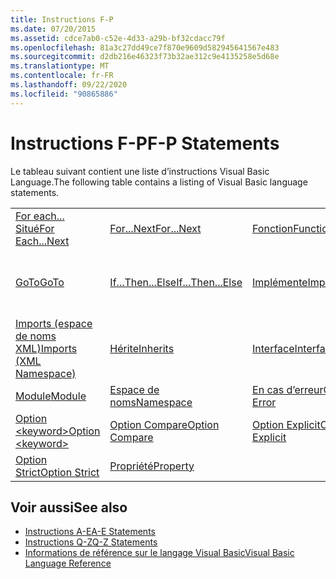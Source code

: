 ```yaml
---
title: Instructions F-P
ms.date: 07/20/2015
ms.assetid: cdce7ab0-c52e-4d33-a29b-bf32cdacc79f
ms.openlocfilehash: 81a3c27dd49ce7f870e9609d582945641567e483
ms.sourcegitcommit: d2db216e46323f73b32ae312c9e4135258e5d68e
ms.translationtype: MT
ms.contentlocale: fr-FR
ms.lasthandoff: 09/22/2020
ms.locfileid: "90865886"
---
```

# <a name="f-p-statements"></a><span data-ttu-id="e3f75-102">Instructions F-P</span><span class="sxs-lookup"><span data-stu-id="e3f75-102">F-P Statements</span></span>

<span data-ttu-id="e3f75-103">Le tableau suivant contient une liste d’instructions Visual Basic Language.</span><span class="sxs-lookup"><span data-stu-id="e3f75-103">The following table contains a listing of Visual Basic language statements.</span></span>  
  
|||||  
|---|---|---|---|  
|[<span data-ttu-id="e3f75-104">For each... Situé</span><span class="sxs-lookup"><span data-stu-id="e3f75-104">For Each...Next</span></span>](for-each-next-statement.md)|[<span data-ttu-id="e3f75-105">For...Next</span><span class="sxs-lookup"><span data-stu-id="e3f75-105">For...Next</span></span>](for-next-statement.md)|[<span data-ttu-id="e3f75-106">Fonction</span><span class="sxs-lookup"><span data-stu-id="e3f75-106">Function</span></span>](function-statement.md)|[<span data-ttu-id="e3f75-107">Get</span><span class="sxs-lookup"><span data-stu-id="e3f75-107">Get</span></span>](get-statement.md)|  
|[<span data-ttu-id="e3f75-108">GoTo</span><span class="sxs-lookup"><span data-stu-id="e3f75-108">GoTo</span></span>](goto-statement.md)|[<span data-ttu-id="e3f75-109">If...Then...Else</span><span class="sxs-lookup"><span data-stu-id="e3f75-109">If...Then...Else</span></span>](if-then-else-statement.md)|[<span data-ttu-id="e3f75-110">Implémente</span><span class="sxs-lookup"><span data-stu-id="e3f75-110">Implements</span></span>](implements-statement.md)|[<span data-ttu-id="e3f75-111">Imports (espace de noms et type .NET)</span><span class="sxs-lookup"><span data-stu-id="e3f75-111">Imports (.NET Namespace and Type)</span></span>](imports-statement-net-namespace-and-type.md)|  
|[<span data-ttu-id="e3f75-112">Imports (espace de noms XML)</span><span class="sxs-lookup"><span data-stu-id="e3f75-112">Imports (XML Namespace)</span></span>](imports-statement-xml-namespace.md)|[<span data-ttu-id="e3f75-113">Hérite</span><span class="sxs-lookup"><span data-stu-id="e3f75-113">Inherits</span></span>](inherits-statement.md)|[<span data-ttu-id="e3f75-114">Interface</span><span class="sxs-lookup"><span data-stu-id="e3f75-114">Interface</span></span>](interface-statement.md)|[<span data-ttu-id="e3f75-115">Mid</span><span class="sxs-lookup"><span data-stu-id="e3f75-115">Mid</span></span>](mid-statement.md)|  
|[<span data-ttu-id="e3f75-116">Module</span><span class="sxs-lookup"><span data-stu-id="e3f75-116">Module</span></span>](module-statement.md)|[<span data-ttu-id="e3f75-117">Espace de noms</span><span class="sxs-lookup"><span data-stu-id="e3f75-117">Namespace</span></span>](namespace-statement.md)|[<span data-ttu-id="e3f75-118">En cas d’erreur</span><span class="sxs-lookup"><span data-stu-id="e3f75-118">On Error</span></span>](on-error-statement.md)|[<span data-ttu-id="e3f75-119">Opérateur</span><span class="sxs-lookup"><span data-stu-id="e3f75-119">Operator</span></span>](operator-statement.md)|  
|[<span data-ttu-id="e3f75-120">Option \<keyword></span><span class="sxs-lookup"><span data-stu-id="e3f75-120">Option \<keyword></span></span>](option-keyword-statement.md)|[<span data-ttu-id="e3f75-121">Option Compare</span><span class="sxs-lookup"><span data-stu-id="e3f75-121">Option Compare</span></span>](option-compare-statement.md)|[<span data-ttu-id="e3f75-122">Option Explicit</span><span class="sxs-lookup"><span data-stu-id="e3f75-122">Option Explicit</span></span>](option-explicit-statement.md)|[<span data-ttu-id="e3f75-123">Option Infer</span><span class="sxs-lookup"><span data-stu-id="e3f75-123">Option Infer</span></span>](option-infer-statement.md)|  
|[<span data-ttu-id="e3f75-124">Option Strict</span><span class="sxs-lookup"><span data-stu-id="e3f75-124">Option Strict</span></span>](option-strict-statement.md)|[<span data-ttu-id="e3f75-125">Propriété</span><span class="sxs-lookup"><span data-stu-id="e3f75-125">Property</span></span>](property-statement.md)|||  
  
## <a name="see-also"></a><span data-ttu-id="e3f75-126">Voir aussi</span><span class="sxs-lookup"><span data-stu-id="e3f75-126">See also</span></span>

- [<span data-ttu-id="e3f75-127">Instructions A-E</span><span class="sxs-lookup"><span data-stu-id="e3f75-127">A-E Statements</span></span>](a-e-statements.md)
- [<span data-ttu-id="e3f75-128">Instructions Q-Z</span><span class="sxs-lookup"><span data-stu-id="e3f75-128">Q-Z Statements</span></span>](q-z-statements.md)
- [<span data-ttu-id="e3f75-129">Informations de référence sur le langage Visual Basic</span><span class="sxs-lookup"><span data-stu-id="e3f75-129">Visual Basic Language Reference</span></span>](../index.md)
